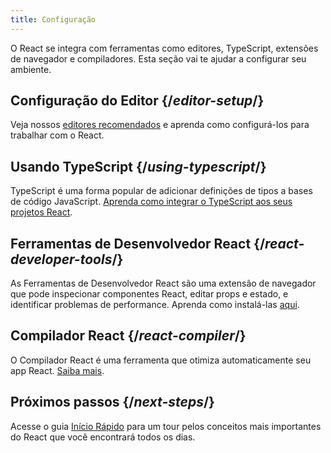 ```yaml
---
title: Configuração
---
```

<Intro>

O React se integra com ferramentas como editores, TypeScript, extensões de navegador e compiladores. Esta seção vai te ajudar a configurar seu ambiente.

</Intro>

## Configuração do Editor {/*editor-setup*/}

Veja nossos [editores recomendados](/learn/editor-setup) e aprenda como configurá-los para trabalhar com o React.

## Usando TypeScript {/*using-typescript*/}

TypeScript é uma forma popular de adicionar definições de tipos a bases de código JavaScript. [Aprenda como integrar o TypeScript aos seus projetos React](/learn/typescript).

## Ferramentas de Desenvolvedor React {/*react-developer-tools*/}

As Ferramentas de Desenvolvedor React são uma extensão de navegador que pode inspecionar componentes React, editar props e estado, e identificar problemas de performance. Aprenda como instalá-las [aqui](learn/react-developer-tools).

## Compilador React {/*react-compiler*/}

O Compilador React é uma ferramenta que otimiza automaticamente seu app React. [Saiba mais](/learn/react-compiler).

## Próximos passos {/*next-steps*/}

Acesse o guia [Início Rápido](/learn) para um tour pelos conceitos mais importantes do React que você encontrará todos os dias.
